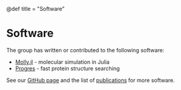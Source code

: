 @def title = "Software"

# Software

The group has written or contributed to the following software:
- [Molly.jl](https://github.com/JuliaMolSim/Molly.jl) - molecular simulation in Julia
- [Progres](https://github.com/jgreener64/progres) - fast protein structure searching

See our [GitHub page](https://github.com/greener-group) and the list of [publications](/publications/) for more software.
